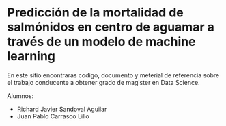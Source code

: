 # Predicción de la mortalidad de salmónidos en centro de aguamar a través de un modelo de machine learning

En este sitio encontraras codigo, documento y meterial de referencia sobre el trabajo conducente a obtener grado de magister en Data Science.

Alumnos: 
 - Richard Javier Sandoval Aguilar
 - Juan Pablo Carrasco Lillo
